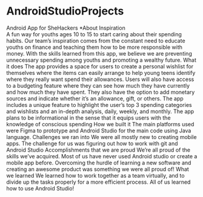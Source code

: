 # AndroidStudioProjects
Android App for SheHackers
*About
Inspiration     
A fun way for youths ages 10 to 15 to start caring about their spending habits. Our team’s inspiration comes from the constant need to educate youths on finance and teaching them how to be more responsible with money. With the skills learned from this app, we believe we are preventing unnecessary spending among youths and promoting a wealthy future.
What it does
The app provides a space for users to create a personal wishlist for themselves where the items can easily arrange to help young teens identify where they really want spend their allowances. Users will also have access to a budgeting feature where they can see how much they have currently and how much they have spent. They also have the option to add monetary sources and indicate whether it’s an allowance, gift, or others. The app includes a unique feature to highlight the user’s top 3 spending categories and wishlists and an in-depth analysis, daily, weekly, and monthly. The app plans to be informational in the sense that it equips users with the knowledge of conscious spending 
How we built it
The main platforms used were Figma to prototype and Android Studio for the main code using Java language.
Challenges we ran into
We were all mostly new to creating mobile apps. The challenge for us was figuring out how to work with git and Android Studio 
Accomplishments that we are proud
We’re all proud of the skills we’ve acquired. Most of us have never used Android studio or create a mobile app before. Overcoming the hurdle of learning a new software and creating an awesome product was something we were all proud of! 
What we learned
We learned how to work together as a team virtually, and to divide up the tasks properly for a more efficient process. All of us learned how to use Android Studio! 
